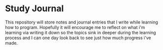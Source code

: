 <h1>Study Journal</h1>

This repository will store notes and journal entries that I write while learning how to program. Hopefully it will encourage me to reflect on what i'm learning via writing it down so the topics sink in deeper during the learning process and I can one day look back to see just how much progress i've made.
